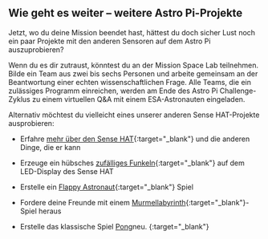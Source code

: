 ## Wie geht es weiter – weitere Astro Pi-Projekte

Jetzt, wo du deine Mission beendet hast, hättest du doch sicher Lust noch ein paar Projekte mit den anderen Sensoren auf dem Astro Pi auszuprobieren?

Wenn du es dir zutraust, könntest du an der Mission Space Lab teilnehmen. Bilde ein Team aus zwei bis sechs Personen und arbeite gemeinsam an der Beantwortung einer echten wissenschaftlichen Frage. Alle Teams, die ein zulässiges Programm einreichen, werden am Ende des Astro Pi Challenge-Zyklus zu einem virtuellen Q&A mit einem ESA-Astronauten eingeladen.

Alternativ möchtest du vielleicht eines unserer anderen Sense HAT-Projekte ausprobieren:

+ Erfahre [mehr über den Sense HAT](https://projects.raspberrypi.org/en/projects/getting-started-with-the-sense-hat){:target="_blank"} und die anderen Dinge, die er kann

+ Erzeuge ein hübsches [zufälliges Funkeln](https://projects.raspberrypi.org/en/projects/sense-hat-random-sparkles){:target="_blank"} auf dem LED-Display des Sense HAT

+ Erstelle ein [Flappy Astronaut](https://projects.raspberrypi.org/en/projects/flappy-astronaut){:target="_blank"} Spiel

+ Fordere deine Freunde mit einem [Murmellabyrinth](https://projects.raspberrypi.org/en/projects/sense-hat-marble-maze){:target="_blank"}-Spiel heraus

+ Erstelle das klassische Spiel [Pong](https://projects.raspberrypi.org/en/projects/sense-hat-pong)neu. {:target="_blank"}
